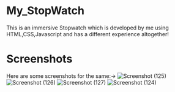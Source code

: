 # My_StopWatch
This is an immersive Stopwatch which is developed by me using HTML,CSS,Javascript and has a different experience altogether!                
# Screenshots
Here are some screenshots for the same:-> ![Screenshot (125)](https://github.com/user-attachments/assets/d35f3c56-286e-4e14-8f94-abf261e86291)
![Screenshot (126)](https://github.com/user-attachments/assets/2f44bece-61be-4d7d-99a8-b9e2d04d4aba)
![Screenshot (127)](https://github.com/user-attachments/assets/a105834c-fe76-4935-8fd6-d434f03421fd)
![Screenshot (124)](https://github.com/user-attachments/assets/c786b347-b3ff-4c1d-a8e2-95256119f8b6)
